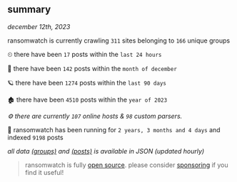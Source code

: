 
## summary
_december 12th, 2023_

ransomwatch is currently crawling `311` sites belonging to `166` unique groups

⏲ there have been `17` posts within the `last 24 hours`

🦈 there have been `142` posts within the `month of december`

🪐 there have been `1274` posts within the `last 90 days`

🏚 there have been `4510` posts within the `year of 2023`

_⚙️ there are currently `107` online hosts & `98` custom parsers._

🦕 ransomwatch has been running for `2 years, 3 months and 4 days` and indexed `9198` posts

_all data  [(groups)](http://ransomwhat.telemetry.ltd/groups) and [(posts)](http://ransomwhat.telemetry.ltd/posts) is available in JSON (updated hourly)_

> ransomwatch is fully [open source](https://github.com/joshhighet/ransomwatch#ransomwatch--). please consider [sponsoring](https://github.com/sponsors/joshhighet) if you find it useful!
